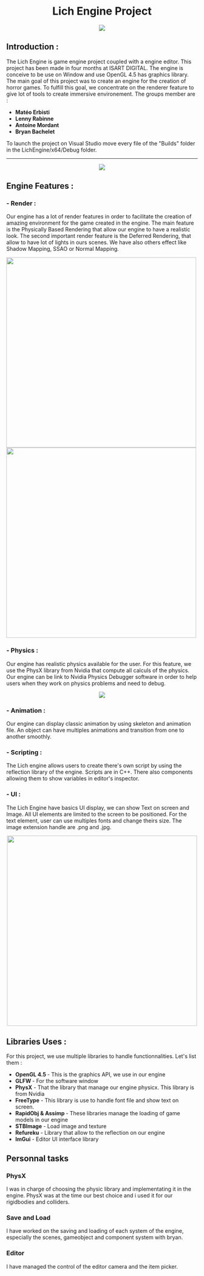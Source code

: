 <html>
<link href="style.css" rel="stylesheet">

<h1 align="center"> Lich Engine Project</h1>

<p align="center">
<img src= "ScreenShots/Logo_Full.png"/>
</p>

<h2> Introduction : </h2>
The Lich Engine is game engine project coupled with a engine editor. This project has been made in four months at ISART DIGITAL. The engine is conceive to be use on Window and use OpenGL 4.5 has graphics library. The main goal of this project was to create an engine for the creation of horror games. To fulfill this goal, we concentrate on the renderer feature to give lot of tools to create immersive environement. The groups member are :
<div class= name>
<b>
<ul>
    <li> Matéo Erbisti
    <li> Lenny Rabinne
    <li> Antoine Mordant
    <li> Bryan Bachelet
</ul>
</b>
To launch the project on Visual Studio move every file of the "Builds" folder in the LichEngine/x64/Debug folder.
</div>
<hr>
<p align="center">
<img src= "ScreenShots/GlobalView.png"/>
</p>
<h2> Engine Features : </h2>

<h3><b> - Render :</b></h3> 
<p>
Our engine has a lot of render features in order to facilitate the creation of amazing environment for the game created in the engine. The main feature is the Physically Based Rendering that allow our engine to have a realistic look. The second important render feature is the Deferred Rendering, that allow to have lot of lights in ours scenes. We have also others effect like Shadow Mapping, SSAO or Normal Mapping.
</p>
<p align="left">
<img src= "ScreenShots/RenderExemple1.png" width="500"/>
<img src= "ScreenShots/RenderExemple2.png" width="500"/>
</p>
<p>
<h3><b> - Physics :</b></h3>
Our engine has realistic physics available for the user. For this feature, we use the PhysX library from Nvidia that compute all calculs of the physics. Our engine can be link to Nvidia Physics Debugger software in order to help users when they work on physics problems and need to debug. 
</p>
<p align="center">
<img src= "ScreenShots/PhysicDebug.png"/>
</p>

<p>
<div class="Part"> 
    <div class = "One">
        <h3><b> - Animation :</b></h3>
        Our engine can display classic animation by using skeleton and animation file. An object can have multiples animations and transition from one to another smoothly.
        <p>
    </div>
    <div class = "Two">
        <h3><b> - Scripting :</b></h3>
        The Lich engine allows users to create there's own script by using the reflection library of the engine. Scripts are in C++. There also components allowing them to show variables in editor's inspector.  
        <p>
    </div>
</div>
<h3><b> - UI :</b></h3>
The Lich Engine have basics UI display, we can show Text on screen and Image. All UI elements are limited to the screen to be positioned. For the text element, user can use multiples fonts and change theirs size. The image extension handle are .png and .jpg. 
<p align="center">
<img src= "ScreenShots/UIExemple.png" width="500"/>
</p>
 <p>
 <h2> Libraries Uses : </h2>
 For this project, we use multiple libraries to handle functionnalities. Let's list them :
 <ul>
    <li> <b>OpenGL 4.5 </b> - This is the graphics API, we use in our engine
    <li> <b>GLFW </b> - For the software window
    <li> <b>PhysX</b> - That the library that manage our engine physicx. This library is from Nvidia
    <li> <b>FreeType</b> - This library is use to handle font file and show text on screen.
    <li> <b>RapidObj & Assimp </b> - These libraries manage the loading of game models in our engine
    <li> <b>STBImage</b> - Load image and texture
    <li> <b>Refureku</b> - Library that allow to the reflection on our engine
    <li> <b>ImGui</b> - Editor UI interface library
</ul>

<h2> Personnal tasks </h2>

<h3>PhysX</h3>

<p>I was in charge of choosing the physic library and implementating it in the engine. PhysX was at the time our best choice and i used it for our rigidbodies and colliders.</p>

<h3>Save and Load</h3>

<p>I have worked on the saving and loading of each system of the engine, especially the scenes, gameobject and component system with bryan.</p>

<h3>Editor</h3>

<p>I have managed the control of the editor camera and the item picker.</p>
